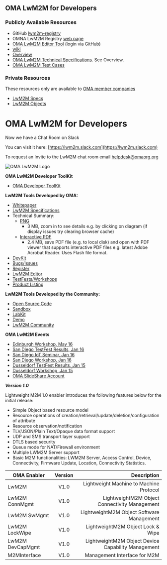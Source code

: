 ## OMA LwM2M for Developers

### Publicly Available Resources
* GitHub [lwm2m-registry](https://github.com/OpenMobileAlliance/lwm2m-registry)
* OMNA LwM2M Registry [web page](http://www.openmobilealliance.org/wp/OMNA/LwM2M/LwM2MRegistry.html)
* [OMA LwM2M Editor Tool](https://devtoolkit.openmobilealliance.org/OEditor/Legal?back=OMNAVerify) (login via GitHub)
* [wiki](https://github.com/OpenMobileAlliance/OMA_LwM2M_for_Developers/wiki)
* [Overview](http://www.openmobilealliance.org/wp/Overviews/lightweightm2m_overview.html)
* [OMA LwM2M Technical Specifications](http://www.openmobilealliance.org/release/LightweightM2M/). See Overview.
* [OMA LwM2M Test Cases](http://www.openmobilealliance.org/release/LightweightM2M/ETS/)

### Private Resources
These resources only are available to [OMA member companies](https://omaspecworks.org/membership/)
* [LwM2M Specs](https://github.com/OpenMobileAlliance/LwM2M)
* [LwM2M Objects](https://github.com/OpenMobileAlliance/objects-lwm2m)


# OMA LwM2M for Developers

Now we have a Chat Room on Slack

You can visit it here: [https://lwm2m.slack.com](https://lwm2m.slack.com)

To request an Invite to the LwM2M chat room email helpdesk@omaorg.org 


![OMA LwM2M Logo](https://github.com/OpenMobileAlliance/OMA_LwM2M_for_Developers/blob/master/images/OMA-129%20Lightweight%20M2M%20Logo_RGB_short%20small.jpg)

**OMA LwM2M Developer ToolKit** 

  * [OMA Developer ToolKit](https://github.com/OpenMobileAlliance/OMA_LwM2M_for_Developers/wiki/LwM2M-Lab-Kit)

**LwM2M Tools Developed by OMA:**
  * [Whitepaper](http://openmobilealliance.hs-sites.com/free-m2m-whitepaper-from-oma)
  * [LwM2M Specifications](http://www.openmobilealliance.org/release/LightweightM2M/)
  * Technical Summary: 
    * [PNG](http://technical.openmobilealliance.org/document/LightweightM2M_V1_0/lwm2m_Technical_Summary.png)
      * 3 MB, zoom in to see details e.g. by clicking on diagram (if display issues try clearing browser cache)
    * [Interactive PDF](http://technical.openmobilealliance.org/document/LightweightM2M_V1_0/lwm2m_Technical_Summary.pdf) 
      * 2.4 MB, save PDF file (e.g. to local disk) and open with PDF viewer that supports interactive PDF files e.g. latest Adobe Acrobat Reader. Uses Flash file format.
  * [DevKit](https://github.com/OpenMobileAlliance/OMA-LWM2M-DevKit)
  * [Bugs/Issues](https://github.com/OpenMobileAlliance/OMA_LwM2M_for_Developers/wiki/Issues-in-GitHub)
  * [Register](http://technical.openmobilealliance.org/Technical/technical-information/omna/lightweight-m2m-lwm2m-object-registry)
  * [LwM2M Editor](http://devtoolkit.openmobilealliance.org/OEditor/default.aspx)
  * [TestFests/Workshops](http://technical.openmobilealliance.org/Technical/testfest-overview)
  * [Product Listing](https://github.com/OpenMobileAlliance/OMA_LwM2M_for_Developers/wiki/Product-Listing)

**LwM2M Tools Developed by the Community:**
  * [Open Source Code](https://github.com/OpenMobileAlliance/OMA_LwM2M_for_Developers/wiki/LwM2M-Open-Source-Code)
  * [Sandbox](http://leshan.eclipse.org/#/clients)
  * [LabKit](https://github.com/OpenMobileAlliance/OMA_LwM2M_for_Developers/wiki/LwM2M-Lab-Kit)
  * [Demo](https://github.com/OpenMobileAlliance/OMA_LwM2M_for_Developers/wiki/LwM2M-Demo)
  * [LwM2M Community](https://github.com/OpenMobileAlliance/OMA_LwM2M_for_Developers/wiki/LwM2M-Community)  

**OMA LwM2M Events**
* [Edinburgh Workshop, May 16](https://github.com/OpenMobileAlliance/OMA_LwM2M_for_Developers/wiki/2016-May-IoT-Platform-Training-%28Workshop%29)
* [San Diego TestFest Results, Jan 16](https://github.com/OpenMobileAlliance/OMA_LwM2M_for_Developers/wiki/2016-January-TestFest-Results)
* [San Diego IoT Seminar, Jan 16](https://github.com/OpenMobileAlliance/OMA_LwM2M_for_Developers/wiki/2016-January-IoT-Seminar-Slides)
* [San Diego Workshop, Jan 16](https://github.com/OpenMobileAlliance/OMA_LwM2M_for_Developers/wiki/2016-January-Hands-on-IoT-Training-and-Workshop)
* [Dusseldorf TestFest Results, Jan 15](https://github.com/OpenMobileAlliance/OMA_LwM2M_for_Developers/wiki/TestFest-Dusseldorf-26th-to-29th-Jan-2015)
* [Dusseldorf Workshop, Jan 15](https://github.com/OpenMobileAlliance/OMA_LwM2M_for_Developers/wiki/Workshop-Dusseldorf-28th-Jan-2015)
* [OMA SlideShare Account](http://www.slideshare.net/OpenMobileAlliance/presentations) 


***Version 1.0***

Lightweight M2M 1.0 enabler introduces the following features below for the initial release:

* Simple Object based resource model
* Resource operations of creation/retrieval/update/deletion/configuration of attribute
* Resource observation/notification
* TLV/JSON/Plain Text/Opaque data format support
* UDP and SMS transport layer support
* DTLS based security
* Queue mode for NAT/Firewall environment
* Multiple LWM2M Server support
* Basic M2M functionalities: LWM2M Server, Access Control, Device, Connectivity, Firmware Update, Location, Connectivity Statistics.


|  OMA Enabler           | Version  | Description                              |
| -------------------|:-------: | ----------:                              |
| LwM2M              |   V1.0   | Lightweight Machine to Machine Protocol                   
| LwM2M ConnMgmt     |   V1.0   | LightweightM2M Object Connectivity Management   |
| LwM2M SwMgmt       |   V1.0   | LightweightM2M Object Software Management  |
| LwM2M LockWipe     |   V1.0   | LightweightM2M Object Lock & Wipe   |
| LwM2M DevCapMgmt   |   V1.0   | LightweightM2M Object Device Capability Management  |
| M2MInterface       |   V1.0   | Management Interface for M2M    | 
